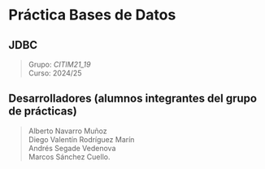 # Práctica Bases de Datos
## JDBC
> Grupo: *CITIM21_19*
> <br>
> Curso: 2024/25
## Desarrolladores (alumnos integrantes del grupo de prácticas)
> Alberto Navarro Muñoz
> <br>
> Diego Valentín Rodríguez Marín
> <br>
> Andrés Segade Vedenova
> <br>
> Marcos Sánchez Cuello.
